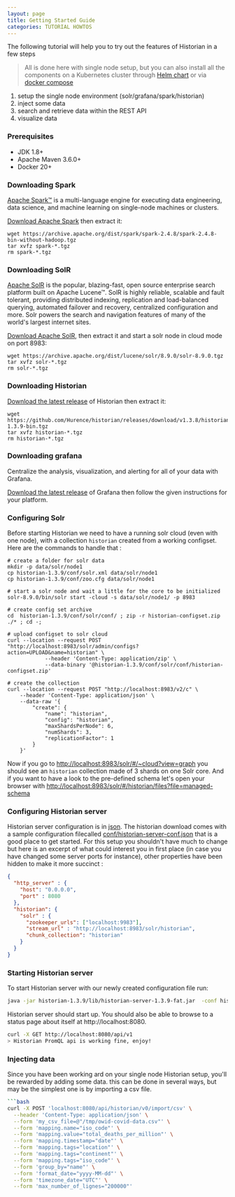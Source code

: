 ```yaml
---
layout: page
title: Getting Started Guide
categories: TUTORIAL HOWTOS
---
```


The following tutorial will help you to try out the features of Historian in a few steps

> All is done here with single node setup, but you can also install all the components on a Kubernetes cluster through [Helm chart](kube-setup) or via [docker compose](docker-setup)

1. setup the single node environment (solr/grafana/spark/historian)
2. inject some data
3. search and retrieve data within the REST API
4. visualize data


### Prerequisites

- JDK 1.8+
- Apache Maven 3.6.0+
- Docker 20+

### Downloading Spark
[Apache Spark™](https://spark.apache.org/) is a multi-language engine for executing data engineering, data science, and machine learning on single-node machines or clusters.

[Download Apache Spark](https://archive.apache.org/dist/spark/spark-2.4.8/spark-2.4.8-bin-without-hadoop.tgz) then extract it:
```shell
wget https://archive.apache.org/dist/spark/spark-2.4.8/spark-2.4.8-bin-without-hadoop.tgz
tar xvfz spark-*.tgz
rm spark-*.tgz
```

### Downloading SolR
[Apache SolR](https://solr.apache.org/) is the popular, blazing-fast, open source enterprise search platform built on Apache Lucene™. SolR is highly reliable, scalable and fault tolerant, providing distributed indexing, replication and load-balanced querying, automated failover and recovery, centralized configuration and more. Solr powers the search and navigation features of many of the world's largest internet sites.

[Download Apache SolR](https://archive.apache.org/dist/lucene/solr/8.9.0/solr-8.9.0.tgz), then extract it and start a solr node in cloud mode on port 8983:
```shell
wget https://archive.apache.org/dist/lucene/solr/8.9.0/solr-8.9.0.tgz
tar xvfz solr-*.tgz
rm solr-*.tgz
```

### Downloading Historian
[Download the latest release](https://github.com/Hurence/historian/releases/download/v1.3.8/historian-1.3.9-bin.tgz) of Historian then extract it:

```shell
wget https://github.com/Hurence/historian/releases/download/v1.3.8/historian-1.3.9-bin.tgz
tar xvfz historian-*.tgz
rm historian-*.tgz
```

### Downloading grafana
Centralize the analysis, visualization, and alerting for all of your data with Grafana.

[Download the latest release](https://grafana.com/grafana/download?edition=oss&platform=linux&plcmt=footer) of Grafana then follow the given instructions for your platform.

### Configuring Solr 
Before starting Historian we need to have a running solr cloud (even with one node), with a collection `historian` created from a working configset. Here are the commands to handle that :

```shell
# create a folder for solr data
mkdir -p data/solr/node1
cp historian-1.3.9/conf/solr.xml data/solr/node1
cp historian-1.3.9/conf/zoo.cfg data/solr/node1

# start a solr node and wait a little for the core to be initialized
solr-8.9.0/bin/solr start -cloud -s data/solr/node1/ -p 8983

# create config set archive
cd  historian-1.3.9/conf/solr/conf/ ; zip -r historian-configset.zip ./* ; cd -;

# upload configset to solr cloud
curl --location --request POST "http://localhost:8983/solr/admin/configs?action=UPLOAD&name=historian" \
            --header 'Content-Type: application/zip' \
            --data-binary '@historian-1.3.9/conf/solr/conf/historian-configset.zip'

# create the collection
curl --location --request POST "http://localhost:8983/v2/c" \
    --header 'Content-Type: application/json' \
    --data-raw '{
        "create": {
            "name": "historian",
            "config": "historian",
            "maxShardsPerNode": 6,
            "numShards": 3,
            "replicationFactor": 1
        }
    }'
```

Now if you go to [http://localhost:8983/solr/#/~cloud?view=graph](http://localhost:8983/solr/#/~cloud?view=graph) you should see an `historian` collection made of 3 shards on one Solr core. And if you want to have a look to the pre-defined schema let's open your browser with [http://localhost:8983/solr/#/historian/files?file=managed-schema](http://localhost:8983/solr/#/historian/files?file=managed-schema)


### Configuring Historian server
Historian server configuration is in [json](https://www.json.org/). The historian download comes with a sample configuration filecalled [conf/historian-server-conf.json](https://github.com/Hurence/historian/blob/master/historian-resources/conf/historian-server-conf.json) that is a good place to get started. For this setup you shouldn't have much to change but here is an excerpt of what could interest you in first place (in case you have changed some server ports for instance), other properties have been hidden to make it more succinct  :

```json
{
  "http_server" : {
    "host": "0.0.0.0",
    "port" : 8080
  },
  "historian": {
    "solr" : {
      "zookeeper_urls": ["localhost:9983"],
      "stream_url" : "http://localhost:8983/solr/historian",
      "chunk_collection": "historian"
    }
  }
}
```

### Starting Historian server
To start Historian server with our newly created configuration file run:

```bash
java -jar historian-1.3.9/lib/historian-server-1.3.9-fat.jar  -conf historian-1.3.9/conf/historian-server-conf.json 
```

Historian server should start up. You should also be able to browse to a status page about itself at http://localhost:8080. 

```bash
curl -X GET http://localhost:8080/api/v1
> Historian PromQL api is working fine, enjoy!
```


### Injecting data
Since you have been working ard on your single node Historian setup, you'll be rewarded by adding some data. this can be done in several ways, but may be the simplest one is by importing a csv file.

```bash
```bash
curl -X POST 'localhost:8080/api/historian/v0/import/csv' \
  --header 'Content-Type: application/json' \
  --form 'my_csv_file=@"/tmp/owid-covid-data.csv"' \
  --form 'mapping.name="iso_code"' \
  --form 'mapping.value="total_deaths_per_million"' \
  --form 'mapping.timestamp="date"' \
  --form 'mapping.tags="location"' \
  --form 'mapping.tags="continent"' \
  --form 'mapping.tags="iso_code"' \
  --form 'group_by="name"' \
  --form 'format_date="yyyy-MM-dd"' \
  --form 'timezone_date="UTC"' \
  --form 'max_number_of_lignes="200000"'
```
```